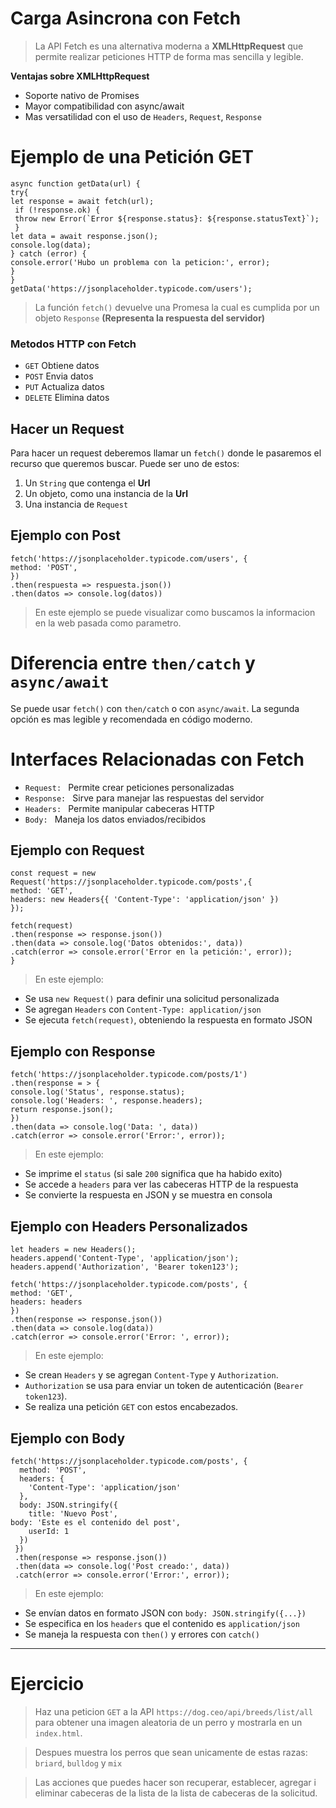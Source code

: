 # Carga Asincrona con Fetch

> La API Fetch es una alternativa moderna a  **XMLHttpRequest** que permite realizar peticiones HTTP de forma mas sencilla y legible.  

**Ventajas sobre XMLHttpRequest**

 - Soporte nativo de Promises
 - Mayor compatibilidad con async/await
 - Mas versatilidad con el uso de `Headers`, `Request`, `Response`

# Ejemplo de una Petición GET
		    

    async function getData(url) {
    try{
    let response = await fetch(url);
     if (!response.ok) {
     throw new Error(`Error ${response.status}: ${response.statusText}`);
     }
    let data = await response.json();
    console.log(data);
    } catch (error) {
    console.error('Hubo un problema con la peticion:', error);
    }
    }
    getData('https://jsonplaceholder.typicode.com/users');

    

> La función `fetch()` devuelve una Promesa la cual es cumplida por un objeto `Response` **(Representa la respuesta del servidor)**

### Metodos HTTP con Fetch

 - `GET` Obtiene datos
 - `POST` Envia datos
 - `PUT` Actualiza datos
 - `DELETE` Elimina datos

## Hacer un Request

Para hacer un request deberemos llamar un `fetch()` donde le pasaremos el recurso que queremos buscar. Puede ser uno de estos:


 1. Un `String` que contenga el **Url**
 2. Un objeto, como una instancia de la **Url**
 3. Una instancia de `Request`
 
## Ejemplo con Post

    fetch('https://jsonplaceholder.typicode.com/users', {
    method: 'POST',
    })
    .then(respuesta => respuesta.json())
    .then(datos => console.log(datos))

 > En este ejemplo se puede visualizar como buscamos la informacion en la web pasada como parametro. 

# Diferencia entre `then/catch` y `async/await`

Se puede usar `fetch()` con `then/catch` o con `async/await`. La segunda opción es mas legible y recomendada en código moderno.

# Interfaces Relacionadas con Fetch

 - `Request: ` Permite crear peticiones personalizadas
 - `Response: `  Sirve para manejar las respuestas del servidor
 - `Headers: ` Permite manipular cabeceras HTTP
 -  `Body: `  Maneja los datos enviados/recibidos
## Ejemplo con Request

    const request = new Request('https://jsonplaceholder.typicode.com/posts',{
    method: 'GET',
    headers: new Headers{{ 'Content-Type': 'application/json' })
    });
    
    fetch(request)
    .then(response => response.json())
    .then(data => console.log('Datos obtenidos:', data))
    .catch(error => console.error('Error en la petición:', error));
    }

> En este ejemplo:
- Se usa `new Request()` para definir una solicitud personalizada
- Se agregan `Headers` con `Content-Type: application/json`
- Se ejecuta `fetch(request)`, obteniendo la respuesta en formato JSON
    

## Ejemplo con Response

    fetch('https://jsonplaceholder.typicode.com/posts/1')
    .then(response = > {
    console.log('Status', response.status);
    console.log('Headers: ', response.headers);
    return response.json();
    })
    .then(data => console.log('Data: ', data))
    .catch(error => console.error('Error:', error));

> En este ejemplo:
- Se imprime el `status` (si sale `200` significa que ha habido exito)
- Se accede a `headers` para ver las cabeceras HTTP de la respuesta
- Se convierte la respuesta en JSON y se muestra en consola

## Ejemplo con Headers Personalizados

    let headers = new Headers();
    headers.append('Content-Type', 'application/json');
    headers.append('Authorization', 'Bearer token123');
    
    fetch('https://jsonplaceholder.typicode.com/posts', {
    method: 'GET',
    headers: headers
    })
    .then(response => response.json())
    .then(data => console.log(data))
    .catch(error => console.error('Error: ', error));
    
> En este ejemplo:
- Se crean `Headers` y se agregan `Content-Type` y `Authorization`.
- `Authorization` se usa para enviar un token de autenticación (`Bearer token123`).
- Se realiza una petición `GET` con estos encabezados.

## Ejemplo con Body

    fetch('https://jsonplaceholder.typicode.com/posts', {
      method: 'POST',
      headers: {
        'Content-Type': 'application/json'
      },
      body: JSON.stringify({
        title: 'Nuevo Post',
	body: 'Este es el contenido del post',
        userId: 1
      })
     })
     .then(response => response.json())
     .then(data => console.log('Post creado:', data))
     .catch(error => console.error('Error:', error));

> En este ejemplo:
- Se envían datos en formato JSON con `body: JSON.stringify({...})`
- Se especifica en los `headers` que el contenido es `application/json`
- Se maneja la respuesta con `then()` y errores con `catch()`

---

# Ejercicio 

> Haz una peticion `GET` a la API `https://dog.ceo/api/breeds/list/all` para obtener una imagen aleatoria de un perro y mostrarla en un `index.html`. 

> Despues muestra los perros que sean unicamente de estas razas: `briard`, `bulldog` y `mix`

  


 > Las acciones que puedes hacer son recuperar, establecer, agregar i eliminar cabeceras de la lista de la lista de cabeceras de la solicitud.




